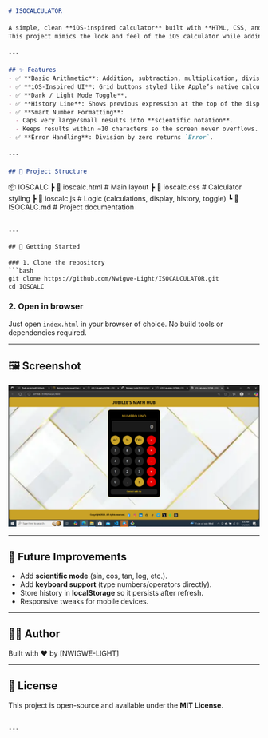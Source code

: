 ```markdown
# ISOCALCULATOR

A simple, clean **iOS-inspired calculator** built with **HTML, CSS, and JavaScript**.  
This project mimics the look and feel of the iOS calculator while adding extra web-friendly features like a history line, dark/light theme toggle, and smart number formatting.

---

## ✨ Features
- ✅ **Basic Arithmetic**: Addition, subtraction, multiplication, division.  
- ✅ **iOS-Inspired UI**: Grid buttons styled like Apple’s native calculator.  
- ✅ **Dark / Light Mode Toggle**.  
- ✅ **History Line**: Shows previous expression at the top of the display.  
- ✅ **Smart Number Formatting**:
  - Caps very large/small results into **scientific notation**.  
  - Keeps results within ~10 characters so the screen never overflows.  
- ✅ **Error Handling**: Division by zero returns `Error`.  

---

## 📂 Project Structure
```

📦 IOSCALC
┣ 📜 ioscalc.html        # Main layout
┣ 📜 ioscalc.css         # Calculator styling
┣ 📜 ioscalc.js            # Logic (calculations, display, history, toggle)
┗ 📜 ISOCALC.md         # Project documentation

````

---

## 🚀 Getting Started

### 1. Clone the repository
```bash
git clone https://github.com/Nwigwe-Light/ISOCALCULATOR.git
cd IOSCALC
````

### 2. Open in browser

Just open `index.html` in your browser of choice.
No build tools or dependencies required.

---

## 🖼️ Screenshot

![Calculator Screenshot](iosimages\webpagescreenshot.png)

---

## 🔮 Future Improvements

* Add **scientific mode** (sin, cos, tan, log, etc.).
* Add **keyboard support** (type numbers/operators directly).
* Store history in **localStorage** so it persists after refresh.
* Responsive tweaks for mobile devices.

---

## 👨‍💻 Author

Built with ❤️ by \[NWIGWE-LIGHT]

---

## 📜 License

This project is open-source and available under the **MIT License**.

```

---